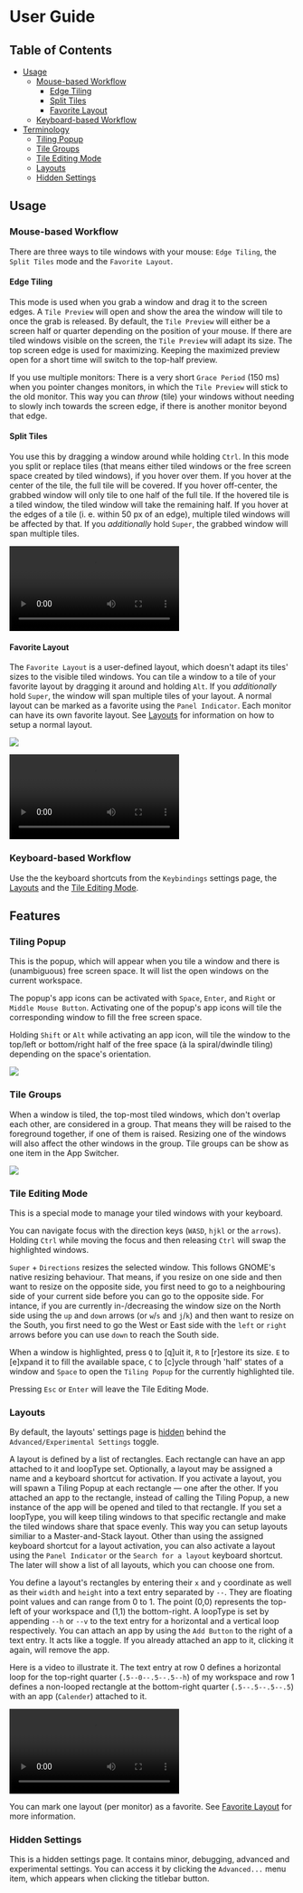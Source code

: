 # User Guide

## Table of Contents

- [Usage](#Usage)
    - [Mouse-based Workflow](#Mouse-based-Workflow)
        - [Edge Tiling](#Edge-Tiling)
        - [Split Tiles](#Split-Tiles)
        - [Favorite Layout](#Favorite-Layout)
    - [Keyboard-based Workflow](#Keyboard-based-Workflow)
- [Terminology](#Terminology)
    - [Tiling Popup](#Tiling-Popup)
    - [Tile Groups](#Tile-Groups)
    - [Tile Editing Mode](#Tile-Editing-Mode)
    - [Layouts](#Layouts)
    - [Hidden Settings](#Hidden-Settings)

## Usage

### Mouse-based Workflow

There are three ways to tile windows with your mouse: `Edge Tiling`, the `Split Tiles` mode and the `Favorite Layout`.

#### Edge Tiling

 This mode is used when you grab a window and drag it to the screen edges. A `Tile Preview` will open and show the area the window will tile to once the grab is released. By default, the `Tile Preview` will either be a screen half or quarter depending on the position of your mouse. If there are tiled windows visible on the screen, the `Tile Preview` will adapt its size. The top screen edge is used for maximizing. Keeping the maximized preview open for a short time will switch to the top-half preview.

 If you use multiple monitors: There is a very short `Grace Period` (150 ms) when you pointer changes monitors, in which the `Tile Preview` will stick to the old monitor. This way you can _throw_ (tile) your windows without needing to slowly inch towards the screen edge, if there is another monitor beyond that edge.

#### Split Tiles

You use this by dragging a window around while holding `Ctrl`. In this mode you split or replace tiles (that means either tiled windows or the free screen space created by tiled windows), if you hover over them. If you hover at the center of the tile, the full tile will be covered. If you hover off-center, the grabbed window will only tile to one half of the full tile. If the hovered tile is a tiled window, the tiled window will take the remaining half. If you hover at the edges of a tile (i. e. within 50 px of an edge), multiple tiled windows will be affected by that. If you _additionally_ hold `Super`, the grabbed window will span multiple tiles.

![](media/Guide_SplitTiles.mp4)

#### Favorite Layout

The `Favorite Layout` is a user-defined layout, which doesn't adapt its tiles' sizes to the visible tiled windows. You can tile a window to a tile of your favorite layout by dragging it around and holding `Alt`. If you _additionally_ hold `Super`, the window will span multiple tiles of your layout. A normal layout can be marked as a favorite using the `Panel Indicator`. Each monitor can have its own favorite layout. See [Layouts](#Layouts) for information on how to setup a normal layout.

![](media/Guide_PanelIndicator.png)

![](media/Guide_FavoriteLayout.mp4)

### Keyboard-based Workflow

Use the the keyboard shortcuts from the `Keybindings` settings page, the [Layouts](#Layouts) and the [Tile Editing Mode](#Tile-Editing-Mode).

## Features

### Tiling Popup

This is the popup, which will appear when you tile a window and there is (unambiguous) free screen space. It will list the open windows on the current workspace.

The popup's app icons can be activated with `Space`, `Enter`, and `Right` or `Middle Mouse Button`. Activating one of the popup's app icons will tile the corresponding window to fill the free screen space.

Holding `Shift` or `Alt` while activating an app icon, will tile the window to the top/left or bottom/right half of the free space (à la spiral/dwindle tiling) depending on the space's orientation.

![](media/Guide_TilingPopup.png)

### Tile Groups

When a window is tiled, the top-most tiled windows, which don't overlap each other, are considered in a group. That means they will be raised to the foreground together, if one of them is raised. Resizing one of the windows will also affect the other windows in the group. Tile groups can be show as one item in the App Switcher.

![](media/Guide_AppSwitcher.png)

### Tile Editing Mode

This is a special mode to manage your tiled windows with your keyboard.

You can navigate focus with the direction keys (`WASD`, `hjkl` or the `arrows`). Holding `Ctrl` while moving the focus and then releasing `Ctrl` will swap the highlighted windows.

`Super` + `Directions` resizes the selected window. This follows GNOME's native resizing behaviour. That means, if you resize on one side and then want to resize on the opposite side, you first need to go to a neighbouring side of your current side before you can go to the opposite side. For intance, if you are currently in-/decreasing the window size on the North side using the `up` and `down` arrows (or `w`/`s` and `j`/`k`) and then want to resize on the South, you first need to go the West or East side with the `left` or `right` arrows before you can use `down` to reach the South side.

When a window is highlighted, press `Q` to [q]uit it, `R` to [r]estore its size. `E` to [e]xpand it to fill the available space, `C` to [c]ycle through 'half' states of a window and `Space` to open the `Tiling Popup` for the currently highlighted tile.

Pressing `Esc` or `Enter` will leave the Tile Editing Mode.

### Layouts

By default, the layouts' settings page is [hidden](#Hidden-Settings) behind the `Advanced/Experimental Settings` toggle.

A layout is defined by a list of rectangles. Each rectangle can have an app attached to it and loopType set. Optionally, a layout may be assigned a name and a keyboard shortcut for activation. If you activate a layout, you will spawn a Tiling Popup at each rectangle — one after the other. If you attached an app to the rectangle, instead of calling the Tiling Popup, a new instance of the app will be opened and tiled to that rectangle. If you set a loopType, you will keep tiling windows to that specific rectangle and make the tiled windows share that space evenly. This way you can setup layouts similiar to a Master-and-Stack layout. Other than using the assigned keyboard shortcut for a layout activation, you can also activate a layout using the `Panel Indicator` or the `Search for a layout` keyboard shortcut. The later will show a list of all layouts, which you can choose one from.

You define a layout's rectangles by entering their `x` and `y` coordinate as well as their `width` and `height` into a text entry separated by `--`. They are floating point values and can range from 0 to 1. The point (0,0) represents the top-left of your workspace and (1,1) the bottom-right. A loopType is set by appending `--h` or `--v` to the text entry for a horizontal and a vertical loop respectively. You can attach an app by using the `Add Button` to the right of a text entry. It acts like a toggle. If you already attached an app to it, clicking it again, will remove the app.

Here is a video to illustrate it. The text entry at row 0 defines a horizontal loop for the top-right quarter (`.5--0--.5--.5--h`) of my workspace and row 1 defines a non-looped rectangle at the bottom-right quarter (`.5--.5--.5--.5`) with an app (`Calender`) attached to it.

![](media/Guide_Layouts.mp4)

You can mark one layout (per monitor) as a favorite. See [Favorite Layout](#Favorite-Layout) for more information.

### Hidden Settings

This is a hidden settings page. It contains minor, debugging, advanced and experimental settings. You can access it by clicking the `Advanced...` menu item, which appears when clicking the titlebar button.
